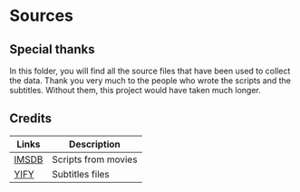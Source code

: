 # Sources

## Special thanks

In this folder, you will find all the source files that have been used to collect the data. Thank you very much to the people who wrote the scripts and the subtitles. Without them, this project would have taken much longer.

## Credits

| Links      | Description |
| ----------- | ----------- |
| [IMSDB](https://www.imsdb.com/) | Scripts from movies |
| [YIFY](https://yts-subs.com/) | Subtitles files |
